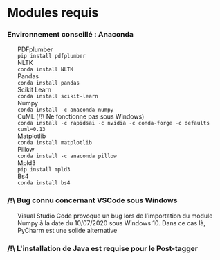 # Modules requis

<h3>Environnement conseillé : Anaconda</h3>

<ul style="list-style: none;">
    <li>PDFplumber</li>
    <code>pip install pdfplumber</code>
    <li></li>
    <li>NLTK</li>
    <code>conda install NLTK</code>
    <li></li>
    <li>Pandas</li>
    <code>conda install pandas</code>
    <li></li>
    <li>Scikit Learn</li>
    <code>conda install scikit-learn</code>
    <li></li>
    <li>Numpy</li>
    <code>conda install -c anaconda numpy</code>      
    <li></li>
    <li>CuML  (/!\ Ne fonctionne pas sous Windows)</li>
    <code>conda install -c rapidsai -c nvidia -c conda-forge -c defaults cuml=0.13</code>
    <li></li>
    <li>Matplotlib</li>
    <code>conda install matplotlib</code>      
    <li></li>
    <li>Pillow</li>
    <code>conda install -c anaconda pillow</code>      
    <li></li>
    <li>Mpld3</li>
    <code>pip install mpld3</code>
    <li></li>
    <li>Bs4</li>
    <code>conda install bs4</code>
</ul>

<h3>/!\ Bug connu concernant VSCode sous Windows</h3>

<ul style="list-style: none;">
  <li>Visual Studio Code provoque un bug lors de
l’importation du module Numpy à la date du 10/07/2020 sous Windows 10. Dans ce cas là, PyCharm est une solide alternative</li>
</ul>

<h3>/!\ L'installation de Java est requise pour le Post-tagger</h3>
